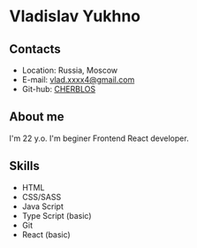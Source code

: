 # Vladislav Yukhno

## Contacts

* Location: Russia, Moscow
* E-mail: vlad.xxxx4@gmail.com
* Git-hub: [CHERBLOS](https://github.com/CHERBLOS)

## About me

I'm 22 y.o. I'm beginer Frontend React developer.

## Skills

* HTML
* CSS/SASS
* Java Script
* Type Script (basic)
* Git
* React (basic)

